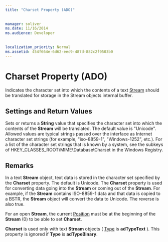 ```yaml
---
title: "Charset Property (ADO)"
  
  
manager: soliver
ms.date: 11/16/2014
ms.audience: Developer
 
  
localization_priority: Normal
ms.assetid: 454f664e-6d62-eec9-487d-882c2f9503b0
---
```


# Charset Property (ADO)

Indicates the character set into which the contents of a text [Stream](stream-object-ado.md) should be translated for storage in the Stream objects internal buffer. 
  
## Settings and Return Values

Sets or returns a **String** value that specifies the character set into which the contents of the **Stream** will be translated. The default value is "Unicode". Allowed values are typical strings passed over the interface as Internet character set strings (for example, "iso-8859-1", "Windows-1252", etc.). For a list of the character set strings that is known by a system, see the subkeys of HKEY_CLASSES_ROOT\MIME\Database\Charset in the Windows Registry. 
  
## Remarks

In a text **Stream** object, text data is stored in the character set specified by the **Charset** property. The default is Unicode. The **Charset** property is used for converting data going into the **Stream** or coming out of the **Stream**. For example, if the **Stream** contains ISO-8859-1 data and that data is copied to a BSTR, the **Stream** object will convert the data to Unicode. The reverse is also true. 
  
For an open **Stream**, the current [Position](position-property-ado.md) must be at the beginning of the **Stream** (0) to be able to set **Charset**. 
  
 **Charset** is used only with text **Stream** objects ( [Type](type-property-ado-stream.md) is **adTypeText** ). This property is ignored if **Type** is **adTypeBinary**. 
  

